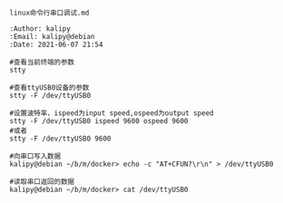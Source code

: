     linux命令行串口调试.md
    
    :Author: kalipy
    :Email: kalipy@debian
    :Date: 2021-06-07 21:54

    #查看当前终端的参数
    stty

    #查看ttyUSB0设备的参数
    stty -F /dev/ttyUSB0

    #设置波特率，ispeed为input speed,ospeed为output speed
    stty -F /dev/ttyUSB0 ispeed 9600 ospeed 9600
    #或者
    stty -F /dev/ttyUSB0 9600

    #向串口写入数据
    kalipy@debian ~/b/m/docker> echo -c "AT+CFUN?\r\n" > /dev/ttyUSB0
    
    #读取串口返回的数据
    kalipy@debian ~/b/m/docker> cat /dev/ttyUSB0

